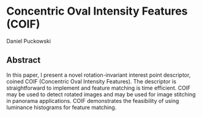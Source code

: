 # Concentric Oval Intensity Features (COIF)

Daniel Puckowski

## Abstract

In this paper, I present a novel rotation-invariant interest point descriptor, coined COIF (Concentric Oval Intensity Features). The descriptor is straightforward to implement and feature matching is time efficient. COIF may be used to detect rotated images and may be used for image stitching in panorama applications. COIF demonstrates the feasibility of using luminance histograms for feature matching.
